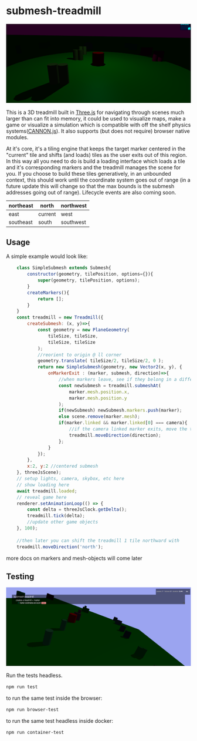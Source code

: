 submesh-treadmill
=================

[ ![image](https://raw.githubusercontent.com/khrome/submesh-treadmill/master/img/demo.png) ](https://khrome.github.io/submesh-treadmill/)

This is a 3D treadmill built in [Three.js](https://www.npmjs.com/package/three) for navigating through scenes much larger than can fit into memory, it could be used to visualize maps, make a game or visualize a simulation which is compatible with off the shelf physics systems([CANNON.js](https://www.npmjs.com/package/cannon-es)). It also supports (but does not require) browser native modules.

At it's core, it's a tiling engine that keeps the target marker centered in the "current" tile and shifts (and loads) tiles as the user exits out of this region. In this way all you need to do is build a loading interface which loads a tile and it's corresponding markers and the treadmill manages the scene for you. If you choose to build these tiles generatively, in an unbounded context, this should work until the coordinate system goes out of range (in a future update this will change so that the max bounds is the submesh addresses going out of range). Lifecycle events are also coming soon.

| northeast | north     | northwest |
|-----------|-----------|-----------|
| east      | current   | west      |
| southeast | south     | southwest |         

Usage
-----

A simple example would look like:

```javascript
    class SimpleSubmesh extends Submesh{
        constructor(geometry, tilePosition, options={}){
            super(geometry, tilePosition, options);
        }
        createMarkers(){
            return [];
        }
    }
    const treadmill = new Treadmill({
        createSubmesh: (x, y)=>{
            const geometry = new PlaneGeometry( 
                tileSize, tileSize, 
                tileSize, tileSize 
            );
            //reorient to origin @ ll corner
            geometry.translate( tileSize/2, tileSize/2, 0 );
            return new SimpleSubmesh(geometry, new Vector2(x, y), {
                onMarkerExit : (marker, submesh, direction)=>{
                    //when markers leave, see if they belong in a different submesh
                    const newSubmesh = treadmill.submeshAt(
                        marker.mesh.position.x, 
                        marker.mesh.position.y
                    );
                    if(newSubmesh) newSubmesh.markers.push(marker);
                    else scene.remove(marker.mesh);
                    if(marker.linked && marker.linked[0] === camera){
                        //if the camera linked marker exits, move the treadmill
                        treadmill.moveDirection(direction);
                    };
                }
            });
        },
        x:2, y:2 //centered submesh
    }, threeJsScene);
    // setup lights, camera, skybox, etc here
    // show loading here
    await treadmill.loaded;
    // reveal game here
    renderer.setAnimationLoop(() => {
        const delta = threeJsClock.getDelta();
        treadmill.tick(delta);
        //update other game objects
    }, 100);
    
    //then later you can shift the treadmill 1 tile northward with
    treadmill.moveDirection('north');
```

more docs on markers and mesh-objects will come later

Testing
-------

![image](https://raw.githubusercontent.com/khrome/submesh-treadmill/master/img/test.png)

Run the tests headless.
```bash
npm run test
```
to run the same test inside the browser:

```bash
npm run browser-test
```
to run the same test headless inside docker:

```bash
npm run container-test
```
